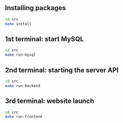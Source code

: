 ## Installing packages

```bash
cd src
make install
```

## 1st terminal: start MySQL

```bash
cd src
make run-mysql
```

## 2nd terminal: starting the server API

```bash
cd src
make run-backend
```

## 3rd terminal: website launch

```bash
cd src
make run-frontend
```

